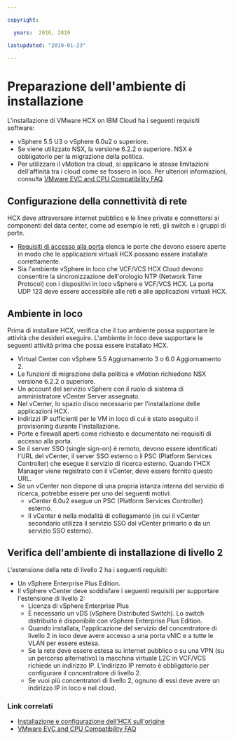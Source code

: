 ```yaml
---

copyright:

  years:  2016, 2019

lastupdated: "2019-01-23"

---
```

# Preparazione dell'ambiente di installazione

L'installazione di VMware HCX on IBM Cloud ha i seguenti requisiti software:
* vSphere 5.5 U3 o vSphere 6.0u2 o superiore.
* Se viene utilizzato NSX, la versione 6.2.2 o superiore. NSX è obbligatorio per la migrazione della politica.
* Per utilizzare il vMotion tra cloud, si applicano le stesse limitazioni dell'affinità tra i cloud come se fossero in loco. Per ulteriori informazioni, consulta [VMware EVC and CPU Compatibility FAQ](http://bit.ly/2vK6Sp5).

## Configurazione della connettività di rete

HCX deve attraversare internet pubblico e le linee private e connettersi ai componenti del data center, come ad esempio le reti, gli switch e i gruppi di porte.
* [Requisiti di accesso alla porta](/docs/services/vmwaresolutions/archiref/hcx-archi/hcx-archi-port-req.html) elenca le porte che devono essere aperte in modo che le applicazioni virtuali HCX possano essere installate correttamente.
* Sia l'ambiente vSphere in loco che VCF/VCS HCX Cloud devono consentire la sincronizzazione dell'orologio NTP (Network Time Protocol) con i dispositivi in loco vSphere e VCF/VCS HCX. La porta UDP 123 deve essere accessibile alle reti e alle applicazioni virtuali HCX.

## Ambiente in loco

Prima di installare HCX, verifica che il tuo ambiente possa supportare le attività che desideri eseguire. L'ambiente in loco deve supportare le seguenti attività prima che possa essere installato HCX.
* Virtual Center con vSphere 5.5 Aggiornamento 3 o 6.0 Aggiornamento 2.
* Le funzioni di migrazione della politica e vMotion richiedono NSX versione 6.2.2 o superiore.
* Un account del servizio vSphere con il ruolo di sistema di amministratore vCenter Server assegnato.
* Nel vCenter, lo spazio disco necessario per l'installazione delle applicazioni HCX.
* Indirizzi IP sufficienti per le VM in loco di cui è stato eseguito il provisioning durante l'installazione.
* Porte e firewall aperti come richiesto e documentato nei requisiti di accesso alla porta.
* Se il server SSO (single sign-on) è remoto, devono essere identificati l'URL del vCenter, il server SSO esterno o il PSC (Platform Services Controller) che esegue il servizio di ricerca esterno. Quando l'HCX Manager viene registrato con il vCenter, deve essere fornito questo URL.
* Se un vCenter non dispone di una propria istanza interna del servizio di ricerca, potrebbe essere per uno dei seguenti motivi:
  * vCenter 6.0u2 esegue un PSC (Platform Services Controller) esterno.
  * Il vCenter è nella modalità di collegamento (in cui il vCenter secondario utilizza il servizio SSO dal vCenter primario o da un servizio SSO esterno).

## Verifica dell'ambiente di installazione di livello 2

L'estensione della rete di livello 2 ha i seguenti requisiti:
* Un vSphere Enterprise Plus Edition.
* Il vSphere vCenter deve soddisfare i seguenti requisiti per supportare l'estensione di livello 2:
  * Licenza di vSphere Enterprise Plus
  * È necessario un vDS (vSphere Distributed Switch). Lo switch distribuito è disponibile con vSphere Enterprise Plus Edition.
  * Quando installata, l'applicazione del servizio del concentratore di livello 2 in loco deve avere accesso a una porta vNIC e a tutte le VLAN per essere estesa.
  * Se la rete deve essere estesa su internet pubblico o su una VPN (su un percorso alternativo) la macchina virtuale L2C in VCF/VCS richiede un indirizzo IP. L'indirizzo IP remoto è obbligatorio per configurare il concentratore di livello 2.
  * Se vuoi più concentratori di livello 2, ognuno di essi deve avere un indirizzo IP in loco e nel cloud.

### Link correlati

* [Installazione e configurazione dell'HCX sull'origine](/docs/services/vmwaresolutions/archiref/hcx-archi/hcx-archi-install-cfg-src.html)
* [VMware EVC and CPU Compatibility FAQ](http://bit.ly/2vK6Sp5)

